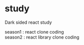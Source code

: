# study

Dark sided react study


season1 : react clone coding<br />
season2 : react library clone coding
